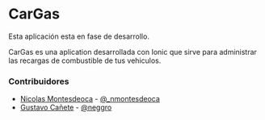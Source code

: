 CarGas
======

Esta aplicación esta en fase de desarrollo.

CarGas es una aplication desarrollada con Ionic que sirve para administrar las recargas de combustible de tus vehiculos.

### Contribuidores

* [Nicolas Montesdeoca](https://github.com/nmontesdeoca) - [@_nmontesdeoca](https://twitter.com/_nmontesdeoca)
* [Gustavo Cañete](https://github.com/neggro) - [@neggro](https://twitter.com/neggrouy)
